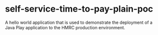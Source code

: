 # self-service-time-to-pay-plain-poc
A hello world application that is used to demonstrate the deployment of a Java Play application to the HMRC production environment.

